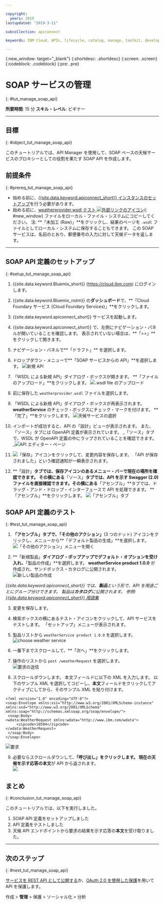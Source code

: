 ```yaml
---

copyright:
  years: 2019
lastupdated: "2019-3-11"

subcollection: apiconnect

keywords: IBM Cloud, APIs, lifecycle, catalog, manage, toolkit, develop, dev portal, tutorial

---
```



{:new_window: target="_blank"}
{:shortdesc: .shortdesc}
{:screen: .screen}
{:codeblock: .codeblock}
{:pre: .pre}


# SOAP サービスの管理
{: #tut_manage_soap_api}

**所要時間**: 15 分
**スキル・レベル**: ビギナー

---
## 目標
{: #object_tut_manage_soap_api}

このチュートリアルでは、API Manager を使用して、SOAP ベースの天候サービスのプロキシーとしての役割を果たす SOAP API を作成します。

## 前提条件
{: #prereq_tut_manage_soap_api}

- 始める前に、[{{site.data.keyword.apiconnect_short}} インスタンスのセットアップ](/docs/services/apiconnect/tutorials?topic=apiconnect-tut_prereq_set_up_apic_instance)を行う必要があります。
- 始める前に、[weatherprovider.wsdl テスト ![外部リンクのアイコン](../../icons/launch-glyph.svg "外部リンクのアイコン")](https://raw.githubusercontent.com/IBM-Bluemix-Docs/apiconnect/master/tutorials/weatherprovider.wsdl){: #new_window} ファイルをローカル・ファイル・システムにコピーしてください。
注: **「未加工 (Raw)」**をクリックし、結果のページを `.wsdl` ファイルとしてローカル・システムに保存することもできます。 この SOAP サービスは、名前のとおり、郵便番号の入力に対して天候データを返します。

---
## SOAP API 定義のセットアップ
{: #setup_tut_manage_soap_api}

1. {{site.data.keyword.Bluemix_short}} (https://cloud.ibm.com) にログインします。
2. {{site.data.keyword.Bluemix_notm}} の**ダッシュボード**で、**「Cloud Foundary サービス (Cloud Foundary Services)」**をクリックします。 
3. {{site.data.keyword.apiconnect_short}} サービスを起動します。 
4. {{site.data.keyword.apiconnect_short}} で、左側にナビゲーション・パネルが開いていることを確認します。 表示されていない場合は、**「>>」**をクリックして開きます。  
5. ナビゲーション・パネルで**「ドラフト」** を選択します。   

6. ドロップダウン・メニューで**「SOAP サービスからの API」**を選択します。
![新規 API](images/newapi-menu2.png)

7. 「WSDL による新規 API」ダイアログ・ボックスが開きます。 **「ファイルのアップロード」**をクリックします。
![ .wsdl file のアップロード](images/4-uploadwsdl.png)

8. 前に保存した `weatherprovider.wsdl` ファイルを選択します。

9. 「WSDL による新規 API」ダイアログ・ボックスが再表示されます。 **weatherService** のチェック・ボックスにチェック・マークを付けます。 **「完了」**をクリックします。
![天候サービスの選択](images/newapi2.png)

10. インポートが成功すると、API の「設計」ビューが表示されます。 また、「ソース」タブには OpenAPI 定義が表示されています。
   _「ソース」タブで、WSDL が OpenAPI 定義の中にラップされていることを確認できます。
_![API エディター・ページ](images/designpage2.png)

11. ![「保存」](images/save.png)アイコンをクリックして、変更内容を保存します。 「API が保存されました」という確認通知が一瞬表示されます。

12. **「設計」**タブでは、保存アイコンのあるメニュー・バーで現在の場所を確認できます。 その横にある**「ソース」**タブでは、API を示す Swagger (2.0) ファイルを直接確認できます。その横にある**「アセンブル」**タブでは、ドラッグ・アンド・ドロップ・インターフェースで API を処理できます。 **「アセンブル」**をクリックします。
![「アセンブル」タブ](images/assemble-clean.png)  

## SOAP API 定義のテスト
{: #test_tut_manage_soap_api}

1. **「アセンブル」**タブで、**「その他のアクション」**(3 つのドット) アイコンをクリックし、メニューから**「デフォルト製品の生成」**を選択します。  
   ![「その他のアクション」メニューを開く](images/gen-default-prod.png)

2. **「新規製品」**ダイアログ・ポップアップでデフォルト・オプションを受け入れ、**「製品の作成」**を選択します。 **weatherService product 1.0.0** が作成され、サンドボックス・カタログに公開されます。  
  ![新しい製品の作成](images/12a-chooseproduct.png)
 
  _{{site.data.keyword.apiconnect_short}} では、**製品**という形で、API を用途ごとにグループ分けできます。 製品は**カタログ**に公開されます。 参照: [{{site.data.keyword.apiconnect_short}} 用語集](docs/services/apiconnect/tutorials/tut_expose_soap_service/apic_glossary.html)_

3. 変更を保存します。  

4. 検索ボックスの横にあるテスト・アイコンをクリックして、API サービスをテストします。 「セットアップ」メニューが表示されます。

5. 製品リストから `weatherService product 1.0.0` を選択します。  
  ![choose weather service](images/12-chooseproduct.png)

6. 一番下までスクロールして、**「次へ」**をクリックします。

7. 操作のリストから `post /weatherRequest` を選択します。  
  ![要求の送信](images/13-selectoperation.png)

8. スクロールダウンします。 本文フィールドに以下の XML を入力します。 以下のサンプル XML を選択してコピーし、**本文**フィールドをクリックしてアクティブにしてから、そのサンプル XML を貼り付けます。  
  ```
  <?xml version="1.0" encoding="UTF-8"?>
  <soap:Envelope xmlns:xsi="http://www.w3.org/2001/XMLSchema-instance" xmlns:xsd="http://www.w3.org/2001/XMLSchema" xmlns:soap="http://schemas.xmlsoap.org/soap/envelope/">
   <soap:Body>
  <wdata:WeatherRequest xmlns:wdata="http://www.ibm.com/wdata">
       <zipcode>10504</zipcode>
  </wdata:WeatherRequest>
   </soap:Body>
  </soap:Envelope>
  ```
 
  ![要求](images/14-enterrequest.png)

9. 必要ならスクロールダウンして、**「呼び出し」**をクリックします。
現在の天候を示す応答の**本文**が API から返されます。  
  ![](images/15-success.png)

## まとめ
{: #conclusion_tut_manage_soap_api}

このチュートリアルでは、以下を実行しました。
1. SOAP API 定義をセットアップしました
2. API 定義をテストしました
3. 天候 API エンドポイントから要求の結果を示す応答の**本文**を受け取りました。

---

## 次のステップ
{: #next_tut_manage_soap_api}

[サービスを REST API として公開する](/docs/services/apiconnect/tutorials?topic=apiconnect-tut_expose_soap_service)か、[OAuth 2.0 を使用した保護](/docs/services/apiconnect/tutorials?topic=apiconnect-tut_secure_oauth_2)を用いて API を保護します。

作成 > **管理** > 保護 > ソーシャル化 > 分析
